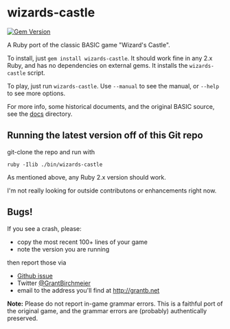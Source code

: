# wizards-castle
[![Gem Version](https://badge.fury.io/rb/wizards-castle.svg)](https://badge.fury.io/rb/wizards-castle)

A Ruby port of the classic BASIC game "Wizard's Castle".

To install, just `gem install wizards-castle`.  It should work fine in any 2.x Ruby,
and has no dependencies on external gems.  It installs the `wizards-castle` script.

To play, just run `wizards-castle`.  Use `--manual` to see the manual,
or `--help` to see more options.

For more info, some historical documents, and the original BASIC source,
see the [docs](docs) directory.


## Running the latest version off of this Git repo
git-clone the repo and run with

    ruby -Ilib ./bin/wizards-castle

As mentioned above, any Ruby 2.x version should work.

I'm not really looking for outside contributons or enhancements right now.

## Bugs!

If you see a crash, please:
* copy the most recent 100+ lines of your game
* note the version you are running

then report those via
* [Github issue](https://github.com/gbirchmeier/wizards-castle/issues)
* Twitter [@GrantBirchmeier](https://twitter.com/GrantBirchmeier)
* email to the address you'll find at http://grantb.net

**Note:** Please do not report in-game grammar errors.  This is a faithful port of
the original game, and the grammar errors are (probably) authentically preserved.

